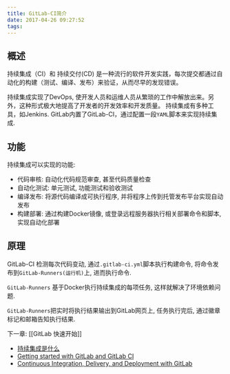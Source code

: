 ```yaml
---
title: GitLab-CI简介
date: 2017-04-26 09:27:52
tags:
---
```


## 概述

持续集成（CI）和 持续交付(CD) 是一种流行的软件开发实践，每次提交都通过自动化的构建（测试、编译、发布）来验证，从而尽早的发现错误。

持续集成实现了DevOps, 使开发人员和运维人员从繁琐的工作中解放出来。另外，这种形式极大地提高了开发者的开发效率和开发质量。
持续集成有多种工具，如Jenkins. GitLab内置了GitLab-CI，通过配置一段`YAML`脚本来实现持续集成.

## 功能

持续集成可以实现的功能:

+ 代码审核: 自动化代码规范审查, 甚至代码质量检查
+ 自动化测试: 单元测试, 功能测试和验收测试
+ 编译发布: 将源代码编译成可执行程序, 并将程序上传到托管发布平台实现自动发布
+ 构建部署: 通过构建Docker镜像, 或登录远程服务器执行相关部署命令和脚本, 实现自动化部署

## 原理

GitLab-CI 检测每次代码变动, 通过`.gitlab-ci.yml`脚本执行构建命令, 将命令发布到`GitLab-Runners(运行机)`上, 进而执行命令.

`GitLab-Runners` 基于Docker执行持续集成的每项任务, 这样就解决了环境依赖问题.

`GitLab-Runners`把实时将执行结果输出到GitLab网页上, 任务执行完后, 通过徽章标记和邮箱告知执行结果.


下一章: [[GitLab 快速开始]]


+ [持续集成是什么](http://www.ruanyifeng.com/blog/2015/09/continuous-integration.html)
+ [Getting started with GitLab and GitLab CI](https://about.gitlab.com/2015/12/14/getting-started-with-gitlab-and-gitlab-ci/)
+ [Continuous Integration, Delivery, and Deployment with GitLab](https://about.gitlab.com/2016/08/05/continuous-integration-delivery-and-deployment-with-gitlab/)